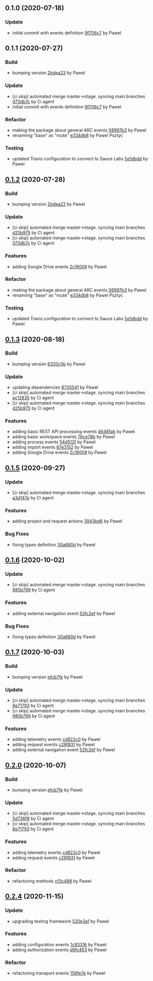 <a name="0.1.0"></a>
## 0.1.0 (2020-07-18)

### Update

* initial commit with events definition [9f706c7](https://github.com/advanced-rest-client/arc-navigation-events/commit/9f706c72dab5744a0365b1eabbbd87f20ea43a78) by Pawel


<a name="0.1.1"></a>
## 0.1.1 (2020-07-27)

### Build

* bumping version [2bdea23](https://github.com/advanced-rest-client/arc-events/commit/2bdea23340c600818922fa3a5c11d80b620e34d2) by Pawel


### Update

* [ci skip] automated merge master->stage. syncing main branches [073db7c](https://github.com/advanced-rest-client/arc-events/commit/073db7cb999a075bb610bf3e365d3188e9ff2a9c) by Ci agent
* initial commit with events definition [9f706c7](https://github.com/advanced-rest-client/arc-events/commit/9f706c72dab5744a0365b1eabbbd87f20ea43a78) by Pawel


### Refactor

* making the package about general ARC events [08997b3](https://github.com/advanced-rest-client/arc-events/commit/08997b3ed5530537a52b36a4e6cce2cf4fd5f15b) by Pawel
* renaminig "base" as "route" [e334db8](https://github.com/advanced-rest-client/arc-events/commit/e334db84a7c65350732282eb4ba21c7e488b6cc1) by Pawel Psztyc


### Testing

* updated Travis configuration to connect to Sauce Labs [5e1dbdd](https://github.com/advanced-rest-client/arc-events/commit/5e1dbdd0baf7faa841081f72acb15baa272bd435) by Pawel


<a name="0.1.2"></a>
## [0.1.2](https://github.com/advanced-rest-client/arc-events/compare/0.1.0...0.1.2) (2020-07-28)

### Build

* bumping version [2bdea23](https://github.com/advanced-rest-client/arc-events/commit/2bdea23340c600818922fa3a5c11d80b620e34d2) by Pawel


### Update

* [ci skip] automated merge master->stage. syncing main branches [d25b975](https://github.com/advanced-rest-client/arc-events/commit/d25b975e78da7fb6971bfbc2368b7e5256e16b6c) by Ci agent
* [ci skip] automated merge master->stage. syncing main branches [073db7c](https://github.com/advanced-rest-client/arc-events/commit/073db7cb999a075bb610bf3e365d3188e9ff2a9c) by Ci agent


### Features

* adding Google Drive events [2c16009](https://github.com/advanced-rest-client/arc-events/commit/2c160095eaf769faa8fc32668beac85f26ba76b8) by Pawel


### Refactor

* making the package about general ARC events [08997b3](https://github.com/advanced-rest-client/arc-events/commit/08997b3ed5530537a52b36a4e6cce2cf4fd5f15b) by Pawel
* renaminig "base" as "route" [e334db8](https://github.com/advanced-rest-client/arc-events/commit/e334db84a7c65350732282eb4ba21c7e488b6cc1) by Pawel Psztyc


### Testing

* updated Travis configuration to connect to Sauce Labs [5e1dbdd](https://github.com/advanced-rest-client/arc-events/commit/5e1dbdd0baf7faa841081f72acb15baa272bd435) by Pawel


<a name="0.1.3"></a>
## [0.1.3](https://github.com/advanced-rest-client/arc-events/compare/0.1.1...0.1.3) (2020-08-18)

### Build

* bumping version [6320c5b](https://github.com/advanced-rest-client/arc-events/commit/6320c5ba888fef6156b6170dc23a2b7cd992d563) by Pawel


### Update

* updating dependencies [8730541](https://github.com/advanced-rest-client/arc-events/commit/873054145cef7d1ce5c105861c421249feeb0065) by Pawel
* [ci skip] automated merge master->stage. syncing main branches [ec12835](https://github.com/advanced-rest-client/arc-events/commit/ec128356e44e7251ec49cb829128267e9adc6437) by Ci agent
* [ci skip] automated merge master->stage. syncing main branches [d25b975](https://github.com/advanced-rest-client/arc-events/commit/d25b975e78da7fb6971bfbc2368b7e5256e16b6c) by Ci agent


### Features

* adding basic REST API processing events [4648fab](https://github.com/advanced-rest-client/arc-events/commit/4648fab40b9d257a5e202384797c500a1b4066ae) by Pawel
* adding basic workspace events [76ce78b](https://github.com/advanced-rest-client/arc-events/commit/76ce78bd5142856bebf784bddb176b98b314ea58) by Pawel
* adding process events [54d512f](https://github.com/advanced-rest-client/arc-events/commit/54d512fd66b7f81db41f3f35688d51fd6f42df05) by Pawel
* adding import events [87e3152](https://github.com/advanced-rest-client/arc-events/commit/87e31526de2aee4c1ea5c065d13b79ee24bbab38) by Pawel
* adding Google Drive events [2c16009](https://github.com/advanced-rest-client/arc-events/commit/2c160095eaf769faa8fc32668beac85f26ba76b8) by Pawel


<a name="0.1.5"></a>
## [0.1.5](https://github.com/advanced-rest-client/arc-events/compare/0.1.3...0.1.5) (2020-09-27)

### Update

* [ci skip] automated merge master->stage. syncing main branches [a3d147e](https://github.com/advanced-rest-client/arc-events/commit/a3d147ee0ed1cea6bf5899fc421c1064ce6030be) by Ci agent


### Features

* adding project and request actions [3943bd6](https://github.com/advanced-rest-client/arc-events/commit/3943bd6a13e8156f6cf84e8eb7eed8687dfcaa4f) by Pawel


### Bug Fixes

* fixing types definition [30a680d](https://github.com/advanced-rest-client/arc-events/commit/30a680d93784393dcd748d61e4f1ca2a001789ab) by Pawel


<a name="0.1.6"></a>
## [0.1.6](https://github.com/advanced-rest-client/arc-events/compare/0.1.4...0.1.6) (2020-10-02)

### Update

* [ci skip] automated merge master->stage. syncing main branches [985b799](https://github.com/advanced-rest-client/arc-events/commit/985b7994ede57acf3a8ce3da38a13c69de8edd1b) by Ci agent


### Features

* adding external navigation event [52fc2ef](https://github.com/advanced-rest-client/arc-events/commit/52fc2efec49726ccf1c7e5f2f3f686d4cde4dfe1) by Pawel


### Bug Fixes

* fixing types definition [30a680d](https://github.com/advanced-rest-client/arc-events/commit/30a680d93784393dcd748d61e4f1ca2a001789ab) by Pawel


<a name="0.1.7"></a>
## [0.1.7](https://github.com/advanced-rest-client/arc-events/compare/0.1.5...0.1.7) (2020-10-03)

### Build

* bumping version [efcb7fe](https://github.com/advanced-rest-client/arc-events/commit/efcb7fe8cf1d3de4770593c31b7f43a888a5bdee) by Pawel


### Update

* [ci skip] automated merge master->stage. syncing main branches [8e71793](https://github.com/advanced-rest-client/arc-events/commit/8e71793a981270b2120bf9c89bacc5c0051aa8ac) by Ci agent
* [ci skip] automated merge master->stage. syncing main branches [985b799](https://github.com/advanced-rest-client/arc-events/commit/985b7994ede57acf3a8ce3da38a13c69de8edd1b) by Ci agent


### Features

* adding telemetry events [cd822c0](https://github.com/advanced-rest-client/arc-events/commit/cd822c0e4bfcfe3505479a0fcd31719b596d9592) by Pawel
* adding request events [c29f831](https://github.com/advanced-rest-client/arc-events/commit/c29f8319609a25952e2eb6a0a921c9e43c9e9045) by Pawel
* adding external navigation event [52fc2ef](https://github.com/advanced-rest-client/arc-events/commit/52fc2efec49726ccf1c7e5f2f3f686d4cde4dfe1) by Pawel


<a name="0.2.0"></a>
## [0.2.0](https://github.com/advanced-rest-client/arc-events/compare/0.1.6...0.2.0) (2020-10-07)

### Build

* bumping version [efcb7fe](https://github.com/advanced-rest-client/arc-events/commit/efcb7fe8cf1d3de4770593c31b7f43a888a5bdee) by Pawel


### Update

* [ci skip] automated merge master->stage. syncing main branches [5d736f8](https://github.com/advanced-rest-client/arc-events/commit/5d736f85d8b14646753d34a67f66ac31032ef465) by Ci agent
* [ci skip] automated merge master->stage. syncing main branches [8e71793](https://github.com/advanced-rest-client/arc-events/commit/8e71793a981270b2120bf9c89bacc5c0051aa8ac) by Ci agent


### Features

* adding telemetry events [cd822c0](https://github.com/advanced-rest-client/arc-events/commit/cd822c0e4bfcfe3505479a0fcd31719b596d9592) by Pawel
* adding request events [c29f831](https://github.com/advanced-rest-client/arc-events/commit/c29f8319609a25952e2eb6a0a921c9e43c9e9045) by Pawel


### Refactor

* refactoring methods [cf3c496](https://github.com/advanced-rest-client/arc-events/commit/cf3c4968ff829f821bf4405329971717cfe4218c) by Pawel


<a name="0.2.4"></a>
## [0.2.4](https://github.com/advanced-rest-client/arc-events/compare/0.2.1...0.2.4) (2020-11-15)

### Update

* upgrading testing framework [520e3a1](https://github.com/advanced-rest-client/arc-events/commit/520e3a1bce704b56620e3c6c8fa91e4f3a8d7c37) by Pawel


### Features

* adding configuration events [1c93316](https://github.com/advanced-rest-client/arc-events/commit/1c93316cafb80ec654145a1bb6359497090bc85c) by Pawel
* adding authorization events [d9fc453](https://github.com/advanced-rest-client/arc-events/commit/d9fc453401efdc896d27cc662b739f45abd65519) by Pawel


### Refactor

* refactoring transport events [156fe7e](https://github.com/advanced-rest-client/arc-events/commit/156fe7eea486661eab87278a0044d8d001c81086) by Pawel


